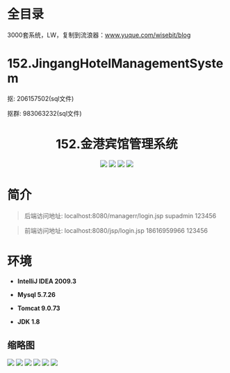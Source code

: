 # 全目录

3000套系统，LW，复制到流浪器：www.yuque.com/wisebit/blog
# 152.JingangHotelManagementSystem

<p>抠: 206157502(sql文件)</p>
<p>抠群: 983063232(sql文件)</p>

<p><h1 align="center">152.金港宾馆管理系统</h1></p>


<p align="center">
	<img src="https://img.shields.io/badge/jdk-1.8-orange.svg"/>
    <img src="https://img.shields.io/badge/spring-5.x-lightgrey.svg"/>
    <img src="https://img.shields.io/badge/springmvc-3.x-blue.svg"/>
    <img src="https://img.shields.io/badge/mybatis-5.x-yellow.svg"/>
</p>

# 简介
>
> 

>后端访问地址: localhost:8080/managerr/login.jsp
> supadmin  123456

>前端访问地址: localhost:8080/jsp/login.jsp
> 18616959966 123456

# 环境

- <b>IntelliJ IDEA 2009.3</b>

- <b>Mysql 5.7.26</b>

- <b>Tomcat 9.0.73</b>

- <b>JDK 1.8</b>




## 缩略图


![](https://bitwise.oss-cn-heyuan.aliyuncs.com/2024/9/10/e11d4991-c2a9-49b4-8e46-f9c41fad3497.png)
![](https://bitwise.oss-cn-heyuan.aliyuncs.com/2024/9/10/c2af380e-79ba-4389-891d-55b2a3c0e95d.png)
![](https://bitwise.oss-cn-heyuan.aliyuncs.com/2024/9/10/9e1cd3ec-211a-46ec-b775-d17d0bebcb95.png)
![](https://bitwise.oss-cn-heyuan.aliyuncs.com/2024/9/10/3c6500c9-b357-4a0f-842a-082c197033a1.png)
![](https://bitwise.oss-cn-heyuan.aliyuncs.com/2024/9/10/39c42b43-8892-4cd8-a830-483457ad2520.png)
![](https://bitwise.oss-cn-heyuan.aliyuncs.com/2024/9/10/3ed25103-45cf-432b-9600-60a523189c63.png)



